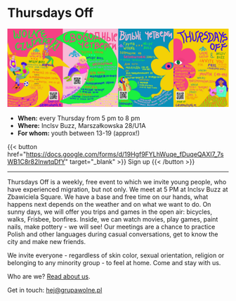 # Thursdays Off

![alt text](featured.jpg)


- **When:** every Thursday from 5 pm to 8 pm
- **Where:** Inclsv Buzz, Marszałkowska 28/U1A
- **For whom:** youth between 13-19 (approx!)

{{< button href="https://docs.google.com/forms/d/19Hgf9FYLhWuqe_fDuqeQAXI7_7sWB1C8r82InwtqDfY" target="_blank" >}}
Sign up
{{< /button >}}

---

Thursdays Off is a weekly, free event to which we invite young people, who have experienced migration, but not only. We meet at 5 PM at Inclsv Buzz at Zbawiciela Square. We have a base and free time on our hands, what happens next depends on the weather and on what we want to do. On sunny days, we will offer you trips and games in the open air: bicycles, walks, Frisbee, bonfires. Inside, we can watch movies, play games, paint nails, make pottery - we will see! Our meetings are a chance to practice Polish and other languages ​​during casual conversations, get to know the city and make new friends.

We invite everyone - regardless of skin color, sexual orientation, religion or belonging to any minority group - to feel at home. Come and stay with us.

Who are we? [Read about us](/about).

Get in touch: hej@grupawolne.pl